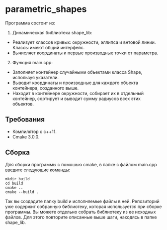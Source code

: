 # parametric_shapes
Программа состоит из:
1. Динамическая библиотека shape_lib:
- Реализует классов кривых: окружности, эллипса и внтовой линии. Классы имеют общий интерфейс.
- Вычисляет координаты и первые производные точки от параметра.
2. Функция main.cpp:
- Заполняет контейнер случайными объектами класса Shape, используя указатели.
- Выводит координаты и производные для каждого объекта контейнера, созданного выше.
- Находит в контейнере окружности, собирает их в отдельный контейнер, сортирует и выводит сумму радиусов всех этих объектов.

## Требования
- Компилятор с c++11.
- Cmake 3.0.0.

## Сборка
Для сборки программы с помошью cmake, в папке с файлом main.cpp введите следующие команды:
```
mkdir build
cd build
cmake ..
cmake --build .
```
Так вы создадите папку build и исполняемые файлы в ней. Репозиторий уже содержит собранную библиотеку, которая используется при сборке программы.
Вы можете отдельно собрать библиотеку из ее исходных файлов. Для этого повторите описанные выше шаги, находясь в папке shape_lib.
